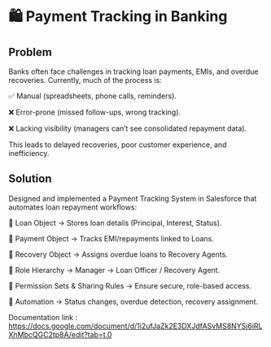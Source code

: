 # 🛍️ Payment Tracking in Banking 
## Problem 

Banks often face challenges in tracking loan payments, EMIs, and overdue recoveries. Currently, much of the process is:

✅ Manual (spreadsheets, phone calls, reminders).

❌ Error-prone (missed follow-ups, wrong tracking).

❌ Lacking visibility (managers can’t see consolidated repayment data).

This leads to delayed recoveries, poor customer experience, and inefficiency.
## Solution

Designed and implemented a Payment Tracking System in Salesforce that automates loan repayment workflows:

🔹 Loan Object → Stores loan details (Principal, Interest, Status).

🔹 Payment Object → Tracks EMI/repayments linked to Loans.

🔹 Recovery Object → Assigns overdue loans to Recovery Agents.

🔹 Role Hierarchy → Manager → Loan Officer / Recovery Agent.

🔹 Permission Sets & Sharing Rules → Ensure secure, role-based access.

🔹 Automation → Status changes, overdue detection, recovery assignment.

Documentation link :
https://docs.google.com/document/d/1i2ufJaZk2E3DXJdfASvMS8NYSj6iRLXhMbcQGC2tp8A/edit?tab=t.0





